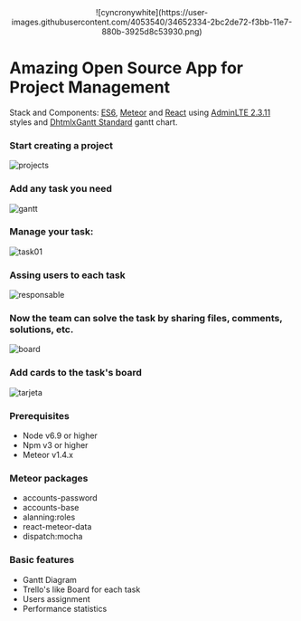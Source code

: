 
<center>![cyncronywhite](https://user-images.githubusercontent.com/4053540/34652334-2bc2de72-f3bb-11e7-880b-3925d8c53930.png)</center>

# Amazing Open Source App for Project Management  

 
Stack and Components: [ES6](https://es6.io/), [Meteor](https://www.meteor.com/) and [React](https://facebook.github.io/react/) using [AdminLTE 2.3.11](http://almsaeedstudio.com/themes/AdminLTE/documentation/index.html) styles and [DhtmlxGantt Standard](https://dhtmlx.com/docs/products/dhtmlxGantt/?fromMenu) gantt chart.

### Start creating a project
![projects](https://user-images.githubusercontent.com/4053540/34652035-adb1e72e-f3b7-11e7-84c5-fd5f4d46d5b8.png)

### Add any task you need
![gantt](https://user-images.githubusercontent.com/4053540/34652034-ad7d2a20-f3b7-11e7-89dd-f8e110bb7b36.png)

### Manage your task: 
![task01](https://user-images.githubusercontent.com/4053540/34652038-ae660894-f3b7-11e7-896d-f9246282c88f.png)

### Assing users to each task
![responsable](https://user-images.githubusercontent.com/4053540/34652036-adf0b652-f3b7-11e7-8770-3b1a9c2d01cb.png)


### Now the team can solve the task by sharing files, comments, solutions, etc.
![board](https://user-images.githubusercontent.com/4053540/34652033-ad56af58-f3b7-11e7-8bf8-1bfad5a55b7b.png)

### Add cards to the task's board
![tarjeta](https://user-images.githubusercontent.com/4053540/34652037-ae2d400e-f3b7-11e7-99b5-8fa944ae7eaa.png)



### Prerequisites
* Node v6.9 or higher
* Npm v3 or higher
* Meteor v1.4.x

### Meteor packages
* accounts-password
* accounts-base
* alanning:roles
* react-meteor-data
* dispatch:mocha

### Basic features
* Gantt Diagram
* Trello's like Board for each task
* Users assignment
* Performance statistics


